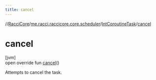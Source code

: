 ```yaml
---
title: cancel
---
```

//[RacciCore](../../../index.html)/[me.racci.raccicore.core.scheduler](../index.html)/[IntCoroutineTask](index.html)/[cancel](cancel.html)



# cancel



[jvm]\
open override fun [cancel](cancel.html)()



Attempts to cancel the task.




